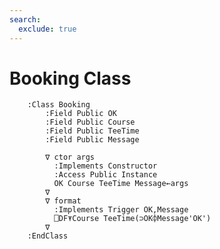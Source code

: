 ```yaml
---
search:
  exclude: true
---
```


<h1 class="heading"><span class="name">Booking Class</span></h1>

```apl
    :Class Booking
        :Field Public OK
        :Field Public Course
        :Field Public TeeTime
        :Field Public Message
        
        ∇ ctor args
          :Implements Constructor
          :Access Public Instance
          OK Course TeeTime Message←args
        ∇
        ∇ format
          :Implements Trigger OK,Message
          ⎕DF⍕Course TeeTime(⊃OK⌽Message'OK')
        ∇
    :EndClass
    
```
